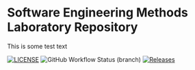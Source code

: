 # Software Engineering Methods Laboratory Repository

This is some test text


[![LICENSE](https://img.shields.io/github/license/ReeceASmith/sem.svg?style=flat-square)](https://github.com/ReeceASmith/sem/blob/master/LICENSE)
![GitHub Workflow Status (branch)](https://img.shields.io/github/actions/workflow/status/ReeceASmith/enu-sem/main.yml?branch=master)
[![Releases](https://img.shields.io/github/release/ReeceASmith/sem/all.svg?style=flat-square)](https://github.com/ReeceASmith/sem/releases)